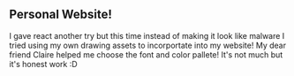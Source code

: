 ## Personal Website!

I gave react another try but this time instead of making it look like malware I tried using my own drawing assets to incorportate into my website!
My dear friend Claire helped me choose the font and color pallete!
It's not much but it's honest work :D

